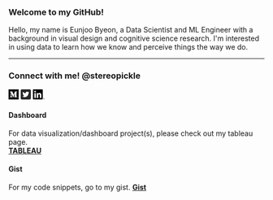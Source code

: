 ### Welcome to my GitHub! 
Hello, my name is Eunjoo Byeon, a Data Scientist and ML Engineer with a background in visual design and cognitive science research. I'm interested in using data to learn how we know and perceive things the way we do.

---

### Connect with me! @stereopickle   
[![Medium](PNG/Monogram.png)](https://medium.com/@stereopickle) [![Twitter](PNG/Twitter_Social_Icon_Rounded_Square_Color.png)](https://twitter.com/stereopickle) [![LinkedIn](PNG/LI-In-Bug.png)](https://www.linkedin.com/in/stereopickle/) 

#### Dashboard
For data visualization/dashboard project(s), please check out my tableau page.  
[**TABLEAU**](https://public.tableau.com/profile/eunjoo.byeon#!/)

#### Gist
For my code snippets, go to my gist.
[**Gist**](https://gist.github.com/stereopickle)
